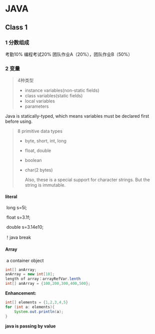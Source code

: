 # JAVA

## Class 1

### 1 分数组成

考勤10% 编程考试20% 团队作业A（20%），团队作业B（50%）

### 2 变量

> 4种类型
>
> - instance variables(non-static fields)
> - class variables(static fields)
> - local variables
> - parameters

Java is statically-typed, which means variables must be declared first before using.

> 8 primitive data types
>
> - byte, short, int, long
>
> - float, double
>
> - boolean
>
> - char(2 bytes)
>
>   Also, these is a special support for character strings. But the string is immutable.

#### literal

​	long s=5l;

​	float s=3.1f;

​	double s=3.14e10;

！java break

#### Array

​	a container object

```java
int[] anArray;
anArray = new int[10];
length of array：arrayRefVar.lenth
int[] anArray = {100,200,300,400,500};
```

**Enhancement:**

```java
int[] elements = {1,2,3,4,5}
for (int a: elements){
	System.out.println(a);
}
```

**java is passing by value**



​	